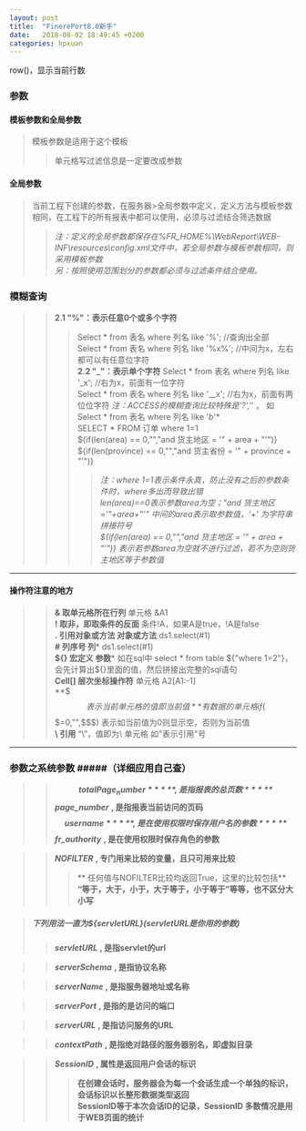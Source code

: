 ```yaml
---
layout: post
title:  "FinerePort8.0新手"
date:   2018-08-02 18:49:45 +0200
categories: hpxuan
---
```

row()，显示当前行数  
### 参数  
#### 模板参数和全局参数  
> 模板参数是适用于这个模板  
>> 单元格写过滤信息是一定要改成参数  
#### 全局参数
> 当前工程下创建的参数，在服务器>全局参数中定义，定义方法与模板参数相同，在工程下的所有报表中都可以使用，必须与过滤结合筛选数据  
>> *注：定义的全局参数都保存在%FR_HOME%\WebReport\WEB-INF\resources\config.xml文件中，若全局参数与模板参数相同，则采用模板参数*  
>> *另：按照使用范围划分的参数都必须与过滤条件结合使用。*


### 模糊查询  
>> **2.1 "%"：表示任意0个或多个字符**  
>>> Select * from 表名 where 列名 like '%'; //查询出全部  
>>> Select * from 表名 where 列名 like '%x%'; //中间为x，左右都可以有任意位字符  
>> **2.2 "_"：表示单个字符**
>>> Select * from 表名 where 列名 like '_x'; //右为x，前面有一位字符  
>>> Select * from 表名 where 列名 like '__x'; //右为x，前面有两位位字符
>>> *注：ACCESS的模糊查询比较特殊是'?','*' 。 如  Select * from 表名 where 列名 like '*b*'*  
>>> SELECT * FROM 订单 where 1=1  
>>> ${if(len(area) == 0,"","and 货主地区 = '" + area + "'")}  
>>> ${if(len(province) == 0,"","and 货主省份 = '" + province + "'")}  
>>>> *注：where 1=1表示条件永真，防止没有之后的参数条件时，where多出而导致出错*  
>>>> *len(area)==0表示参数area为空；"and 货主地区='"+area+"'"  中间的area表示取参数值，'+' 为字符串拼接符号*  
>>>> *${if(len(area) == 0,"","and 货主地区 = '" + area + "'")} 表示若参数area为空就不进行过滤，若不为空则货主地区等于参数值*  
----  
#### 操作符注意的地方  
>> **&	取单元格所在行列**	单元格 &A1  
>> **!	取非，即取条件的反面**	条件!A，如果A是true，!A是false  
>> **.	引用对象或方法	对象或方法** ds1.select(#1)  
>> **#	列序号 列***	ds1.select(#1)  
>> **${}	宏定义 参数***	如在sql中 select * from table ${"where 1=2"}，会先计算出${}里面的值，然后拼接出完整的sql语句  
>> **Cell[]	层次坐标操作符**	单元格 A2[A1:-1]  
>> **$$$	表示当前单元格的值即当前值**	有数据的单元格 if($$$=0,"",$$$) 表示如当前值为0则显示空，否则为当前值  
>> **\\	引用**	“\”，值即为\ 单元格 如\"表示引用"号  
----  
### 参数之系统参数 #####（详细应用自己查）  
>> ***$$totalPage_number*** **,	是指报表的总页数**  
>> ***$$page_number*** **,	是指报表当前访问的页码**  
>> ***$$username*** **,	是在使用权限时保存用户名的参数**  
>> ***$$fr_authority*** **,	是在使用权限时保存角色的参数**

>> ***NOFILTER*** **,	专门用来比较的变量，且只可用来比较**  
>>> **	任何值与NOFILTER比较均返回True，这里的比较包括** 
>>> **“等于，大于，小于，大于等于，小于等于”等等，也不区分大小写**

>##### 下列用法一直为${servletURL}(servletURL是你用的参数)  
>> ***servletURL*** **,	是指servlet的url**

>> ***serverSchema*** **,	是指协议名称**

>> ***serverName*** **,	是指服务器地址或名称**

>> ***serverPort*** **,	是指的是访问的端口**

>> ***serverURL*** **,	是指访问服务的URL**

>> ***contextPath*** **,	是指绝对路径的服务器别名，即虚拟目录**

>> ***SessionID*** **,	属性是返回用户会话的标识**  
>>> **在创建会话时，服务器会为每一个会话生成一个单独的标识，会话标识以长整形数据类型返回**  
>>> **SessionID等于本次会话ID的记录，SessionID 多数情况是用于WEB页面的统计**  
